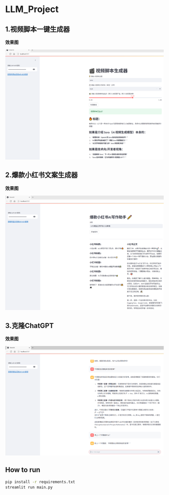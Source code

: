 # LLM_Project

## 1.视频脚本一键生成器

**效果图**

![video_script](assets/images/video_script.png)

## 2.爆款小红书文案生成器

**效果图**

![xiaohongshu](assets/images/xiaohongshu.png)

## 3.克隆ChatGPT

**效果图**

![chatgpt](assets/images/chatgpt.png)

## How to run

```bash
pip install -r requirements.txt
streamlit run main.py
```